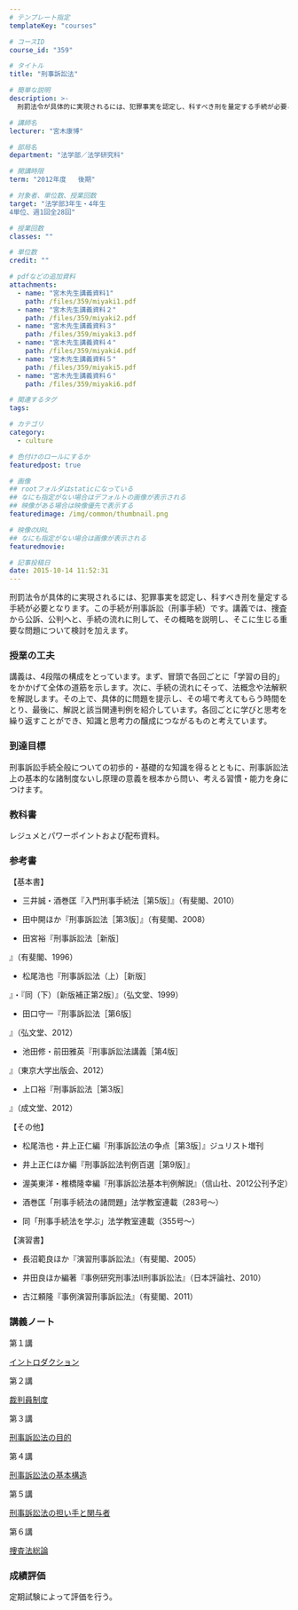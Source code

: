 ```yaml
---
# テンプレート指定
templateKey: "courses"

# コースID
course_id: "359"

# タイトル
title: "刑事訴訟法"

# 簡単な説明
description: >-
  刑罰法令が具体的に実現されるには、犯罪事実を認定し、科すべき刑を量定する手続が必要となります。この手続が刑事訴訟（刑事手続）です。講義では、捜査から公訴、公判へと、手続の流れに則して、その概略を説明し...

# 講師名
lecturer: "宮木康博"

# 部局名
department: "法学部／法学研究科"

# 開講時限
term: "2012年度	後期"

# 対象者、単位数、授業回数
target: "法学部3年生・4年生
4単位、週1回全28回"

# 授業回数
classes: ""

# 単位数
credit: ""

# pdfなどの追加資料
attachments: 
  - name: "宮木先生講義資料1" 
    path: /files/359/miyaki1.pdf
  - name: "宮木先生講義資料２" 
    path: /files/359/miyaki2.pdf
  - name: "宮木先生講義資料３" 
    path: /files/359/miyaki3.pdf
  - name: "宮木先生講義資料４" 
    path: /files/359/miyaki4.pdf
  - name: "宮木先生講義資料５" 
    path: /files/359/miyaki5.pdf
  - name: "宮木先生講義資料６" 
    path: /files/359/miyaki6.pdf

# 関連するタグ
tags:

# カテゴリ
category:
  - culture

# 色付けのロールにするか
featuredpost: true

# 画像
## rootフォルダはstaticになっている
## なにも指定がない場合はデフォルトの画像が表示される
## 映像がある場合は映像優先で表示する
featuredimage: /img/common/thumbnail.png

# 映像のURL
## なにも指定がない場合は画像が表示される
featuredmovie: 

# 記事投稿日
date: 2015-10-14 11:52:31
---
```


刑罰法令が具体的に実現されるには、犯罪事実を認定し、科すべき刑を量定する手続が必要となります。この手続が刑事訴訟（刑事手続）です。講義では、捜査から公訴、公判へと、手続の流れに則して、その概略を説明し、そこに生じる重要な問題について検討を加えます。

### 授業の工夫

講義は、4段階の構成をとっています。まず、冒頭で各回ごとに「学習の目的」をかかげて全体の道筋を示します。次に、手続の流れにそって、法概念や法解釈を解説します。その上で、具体的に問題を提示し、その場で考えてもらう時間をとり、最後に、解説と該当関連判例を紹介しています。各回ごとに学びと思考を繰り返すことができ、知識と思考力の醸成につながるものと考えています。

### 到達目標

刑事訴訟手続全般についての初歩的・基礎的な知識を得るとともに、刑事訴訟法上の基本的な諸制度ないし原理の意義を根本から問い、考える習慣・能力を身につけます。

### 教科書

レジュメとパワーポイントおよび配布資料。

### 参考書

【基本書】

* 三井誠・酒巻匡『入門刑事手続法［第5版］』（有斐閣、2010）

* 田中開ほか『刑事訴訟法［第3版］』（有斐閣、2008）

* 田宮裕『刑事訴訟法［新版］

』（有斐閣、1996）

* 松尾浩也『刑事訴訟法（上）［新版］

』・『同（下）〔新版補正第2版〕』（弘文堂、1999）

* 田口守一『刑事訴訟法［第6版］

』（弘文堂、2012）

* 池田修・前田雅英『刑事訴訟法講義［第4版］

』（東京大学出版会、2012）

* 上口裕『刑事訴訟法［第3版］

』（成文堂、2012）

【その他】

* 松尾浩也・井上正仁編『刑事訴訟法の争点［第3版］』ジュリスト増刊

* 井上正仁ほか編『刑事訴訟法判例百選［第9版］』

* 渥美東洋・椎橋隆幸編『刑事訴訟法基本判例解説』（信山社、2012公刊予定）

* 酒巻匡「刑事手続法の諸問題」法学教室連載（283号〜）

* 同「刑事手続法を学ぶ」法学教室連載（355号〜）

【演習書】

* 長沼範良ほか『演習刑事訴訟法』（有斐閣、2005）

* 井田良ほか編著『事例研究刑事法II刑事訴訟法』（日本評論社、2010）

* 古江頼隆『事例演習刑事訴訟法』（有斐閣、2011）

### 講義ノート

第１講

[イントロダクション](/files/359/miyaki1.pdf) 

第２講

[裁判員制度](/files/359/miyaki2.pdf) 

第３講

[刑事訴訟法の目的](/files/359/miyaki3.pdf) 

第４講

[刑事訴訟法の基本構造](/files/359/miyaki4.pdf) 

第５講

[刑事訴訟法の担い手と関与者](/files/359/miyaki5.pdf) 

第６講

[捜査法総論](/files/359/miyaki6.pdf) 

### 成績評価

定期試験によって評価を行う。


